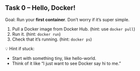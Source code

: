 ## Task 0 – Hello, Docker!

Goal: Run your **first container**. Don’t worry if it’s super simple.

1. Pull a Docker image from Docker Hub. (hint: use `docker pull`)
2. Run it. (hint: `docker run`)
3. Check that it’s running. (hint: `docker ps`)

💡 Hint if stuck:

- Start with something tiny, like hello-world.
- Think of it like “I just want to see Docker say hi to me.”